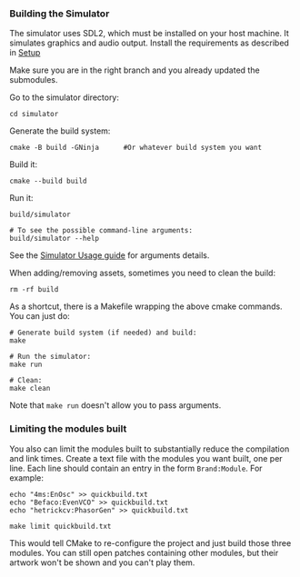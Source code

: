 ### Building the Simulator

The simulator uses SDL2, which must be installed on your host machine. It 
simulates graphics and audio output. 
Install the requirements as described in [Setup](../docs/Setup.md)

Make sure you are in the right branch and you already updated the submodules.

Go to the simulator directory:

```
cd simulator
```

Generate the build system:

```
cmake -B build -GNinja      #Or whatever build system you want
```

Build it:

```
cmake --build build
```

Run it:

```
build/simulator

# To see the possible command-line arguments:
build/simulator --help
```

See the [Simulator Usage guide](simulator-usage.md) for arguments details.

When adding/removing assets, sometimes you need to clean the build:

```
rm -rf build
```

As a shortcut, there is a Makefile wrapping the above cmake commands. 
You can just do:

```
# Generate build system (if needed) and build:
make

# Run the simulator:
make run

# Clean:
make clean
```

Note that `make run` doesn't allow you to pass arguments.

### Limiting the modules built

You also can limit the modules built to substantially reduce the compilation
and link times. Create a text file with the modules
you want built, one per line. Each line should contain an
entry in the form `Brand:Module`. For example:

```
echo "4ms:EnOsc" >> quickbuild.txt
echo "Befaco:EvenVCO" >> quickbuild.txt
echo "hetrickcv:PhasorGen" >> quickbuild.txt

make limit quickbuild.txt
```

This would tell CMake to re-configure the project and just build those three modules.
You can still open patches containing other modules, but their artwork won't be shown
and you can't play them.


